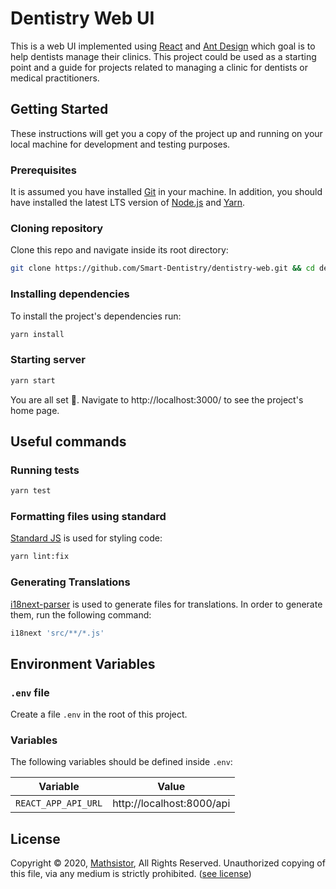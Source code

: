 # Dentistry Web UI

This is a web UI implemented using [React][] and [Ant Design][] which goal is to help dentists manage their clinics. This project could be used as a starting point and a guide for projects related to managing a clinic for dentists or medical practitioners.

## Getting Started

These instructions will get you a copy of the project up and running on your local machine for development and testing purposes.

### Prerequisites

It is assumed you have installed [Git][] in your machine.
In addition, you should have installed the latest LTS version of [Node.js][] and [Yarn][].


### Cloning repository

Clone this repo and navigate inside its root directory:

```bash
git clone https://github.com/Smart-Dentistry/dentistry-web.git && cd dentistry-web
```

### Installing dependencies

To install the project's dependencies run:

```bash
yarn install
```

### Starting server

```bash
yarn start
```

You are all set 🎉. Navigate to http://localhost:3000/ to see the project's home page.

## Useful commands

### Running tests

```bash
yarn test
```

### Formatting files using standard

[Standard JS][] is used for styling code:

```bash
yarn lint:fix
```

### Generating Translations

[i18next-parser][] is used to generate files for translations.
In order to generate them, run the following command:

```bash
i18next 'src/**/*.js'
```

## Environment Variables

### `.env` file

Create a file `.env` in the root of this project.

### Variables

The following variables should be defined inside `.env`:

|         Variable       |             Value           |
| ---------------------- | --------------------------- |
|`REACT_APP_API_URL`     | http://localhost:8000/api   |

## License

Copyright © 2020, [Mathsistor][], All Rights Reserved.
Unauthorized copying of this file, via any medium is strictly prohibited. ([see license][license])

[Ant Design]: https://ant.design/
[Git]: https://git-scm.com/downloads
[i18next-parser]: https://github.com/i18next/i18next-parser
[license]: ./LICENSE
[Mathsistor]: http://mathsistor.com/
[Node.js]: https://nodejs.org/en/
[React]: https://reactjs.org/
[Standard JS]: https://standardjs.com/
[Yarn]: https://classic.yarnpkg.com/en/docs/install/
